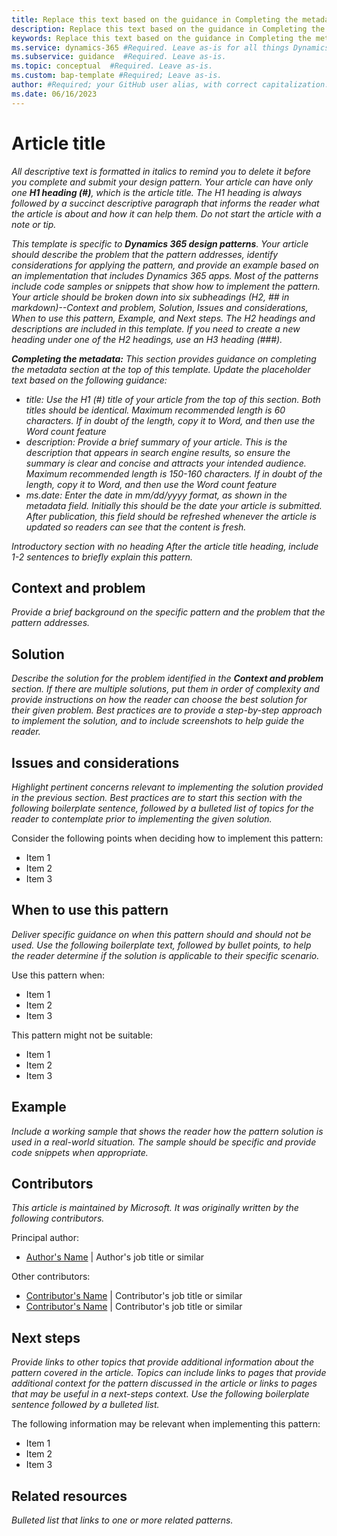 ```yaml
---
title: Replace this text based on the guidance in Completing the metadata under the Article Title section.   
description: Replace this text based on the guidance in Completing the metadata under the Article Title section.
keywords: Replace this text based on the guidance in Completing the metadata under the Article Title section.
ms.service: dynamics-365 #Required. Leave as-is for all things Dynamics 365, but change to dccp for DCCP content.
ms.subservice: guidance  #Required. Leave as-is.
ms.topic: conceptual  #Required. Leave as-is.
ms.custom: bap-template #Required; Leave as-is.
author: #Required; your GitHub user alias, with correct capitalization. 
ms.date: 06/16/2023
---
```


# Article title

*All descriptive text is formatted in italics to remind you to delete it before you complete and submit your design pattern. Your article can have only one **H1 heading (#)**, which is the article title. The H1 heading is always followed by a succinct descriptive paragraph that informs the reader what the article is about and how it can help them. Do not start the article with a note or tip.*

*This template is specific to **Dynamics 365 design patterns**. Your article should describe the problem that the pattern addresses, identify considerations for applying the pattern, and provide an example based on an implementation that includes Dynamics 365 apps. Most of the patterns include code samples or snippets that show how to implement the pattern. Your article should be broken down into six subheadings (H2, ## in markdown)--Context and problem, Solution, Issues and considerations, When to use this pattern, Example, and Next steps. The H2 headings and descriptions are included in this template. If you need to create a new heading under one of the H2 headings, use an H3 heading (###).*

***Completing the metadata:***
*This section provides guidance on completing the metadata section at the top of this template. Update the placeholder text based on the following guidance:*

- *title: Use the H1 (#) title of your article from the top of this section. Both titles should be identical. Maximum recommended length is 60 characters. If in doubt of the length, copy it to Word, and then use the Word count feature*
- *description: Provide a brief summary of your article. This is the description that appears in search engine results, so ensure the summary is clear and concise and attracts your intended audience. Maximum recommended length is 150-160 characters. If in doubt of the length, copy it to Word, and then use the Word count feature*
- *ms.date: Enter the date in mm/dd/yyyy format, as shown in the metadata field. Initially this should be the date your article is submitted. After publication, this field should be refreshed whenever the article is updated so readers can see that the content is fresh.*

*Introductory section with no heading*
*After the article title heading, include 1-2 sentences to briefly explain this pattern.*

## Context and problem

*Provide a brief background on the specific pattern and the problem that the pattern addresses.*

## Solution

*Describe the solution for the problem identified in the **Context and problem** section. If there are multiple solutions, put them in order of complexity and provide instructions on how the reader can choose the best solution for their given problem. Best practices are to provide a step-by-step approach to implement the solution, and to include screenshots to help guide the reader.*

## Issues and considerations

*Highlight pertinent concerns relevant to implementing the solution provided in the previous section. Best practices are to start this section with the following boilerplate sentence, followed by a bulleted list of topics for the reader to contemplate prior to implementing the given solution.*

Consider the following points when deciding how to implement this pattern:

- Item 1
- Item 2
- Item 3

## When to use this pattern

*Deliver specific guidance on when this pattern should and should not be used. Use the following boilerplate text, followed by bullet points, to help the reader determine if the solution is applicable to their specific scenario.*

Use this pattern when:

- Item 1
- Item 2
- Item 3

This pattern might not be suitable:

- Item 1
- Item 2
- Item 3

## Example

*Include a working sample that shows the reader how the pattern solution is used in a real-world situation. The sample should be specific and provide code snippets when appropriate.*

## Contributors

<!--(This section is optional if all the contributors would prefer to not include it)-->

*This article is maintained by Microsoft. It was originally written by the following contributors.*

Principal author:

- [Author's Name](https://www.linkedin.com/in/author-account/) | Author's job title or similar  

Other contributors:

- [Contributor's Name](https://www.linkedin.com/in/contributor-account/) | Contributor's job title or similar  
- [Contributor's Name](https://www.linkedin.com/in/contributor-account/) | Contributor's job title or similar

## Next steps

*Provide links to other topics that provide additional information about the pattern covered in the article. Topics can include links to pages that provide additional context for the pattern discussed in the article or links to pages that may be useful in a next-steps context. Use the following boilerplate sentence followed by a bulleted list.*

The following information may be relevant when implementing this pattern:

- Item 1
- Item 2
- Item 3

## Related resources

*Bulleted list that links to one or more related patterns.*
